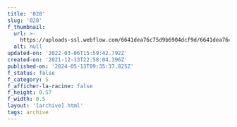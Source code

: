 ```yaml
---
title: '028'
slug: '028'
f_thumbnail:
  url: >-
    https://uploads-ssl.webflow.com/6641dea76c75d9b6904dcf9d/6641dea76c75d9b6904dd158_028.jpg
  alt: null
updated-on: '2022-03-06T15:59:42.792Z'
created-on: '2021-12-13T22:58:04.396Z'
published-on: '2024-05-13T09:35:37.825Z'
f_status: false
f_category: S
f_afficher-la-racine: false
f_height: 0.57
f_width: 0.5
layout: '[archive].html'
tags: archive
---
```



